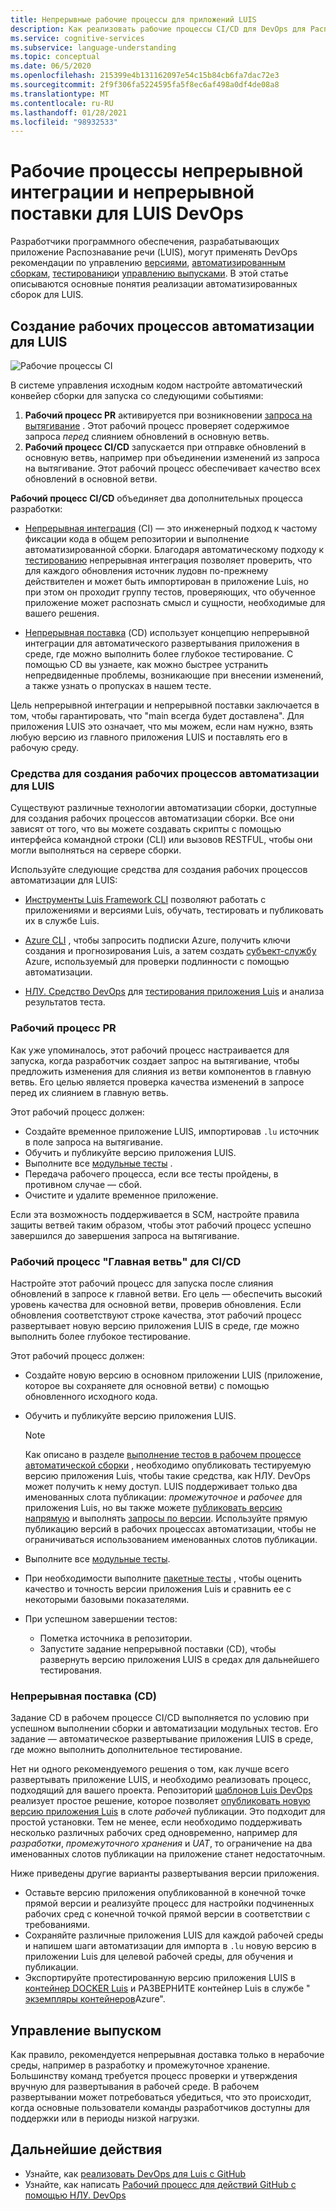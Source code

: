 ```yaml
---
title: Непрерывные рабочие процессы для приложений LUIS
description: Как реализовать рабочие процессы CI/CD для DevOps для Распознавание речи (LUIS).
ms.service: cognitive-services
ms.subservice: language-understanding
ms.topic: conceptual
ms.date: 06/5/2020
ms.openlocfilehash: 215399e4b131162097e54c15b84cb6fa7dac72e3
ms.sourcegitcommit: 2f9f306fa5224595fa5f8ec6af498a0df4de08a8
ms.translationtype: MT
ms.contentlocale: ru-RU
ms.lasthandoff: 01/28/2021
ms.locfileid: "98932533"
---
```

# <a name="continuous-integration-and-continuous-delivery-workflows-for-luis-devops"></a>Рабочие процессы непрерывной интеграции и непрерывной поставки для LUIS DevOps

Разработчики программного обеспечения, разрабатывающих приложение Распознавание речи (LUIS), могут применять DevOps рекомендации по управлению [версиями](luis-concept-devops-sourcecontrol.md), [автоматизированным сборкам](luis-concept-devops-automation.md), [тестированию](luis-concept-devops-testing.md)и [управлению выпусками](luis-concept-devops-automation.md#release-management). В этой статье описываются основные понятия реализации автоматизированных сборок для LUIS.

## <a name="build-automation-workflows-for-luis"></a>Создание рабочих процессов автоматизации для LUIS

![Рабочие процессы CI](./media/luis-concept-devops-automation/luis-automation.png)

В системе управления исходным кодом настройте автоматический конвейер сборки для запуска со следующими событиями:

1. **Рабочий процесс PR** активируется при возникновении [запроса на вытягивание](https://help.github.com/github/collaborating-with-issues-and-pull-requests/about-pull-requests) . Этот рабочий процесс проверяет содержимое запроса *перед* слиянием обновлений в основную ветвь.
1. **Рабочий процесс CI/CD** запускается при отправке обновлений в основную ветвь, например при объединении изменений из запроса на вытягивание. Этот рабочий процесс обеспечивает качество всех обновлений в основной ветви.

**Рабочий процесс CI/CD** объединяет два дополнительных процесса разработки:

* [Непрерывная интеграция](/azure/devops/learn/what-is-continuous-integration) (CI) — это инженерный подход к частому фиксации кода в общем репозитории и выполнение автоматизированной сборки. Благодаря автоматическому подходу к [тестированию](luis-concept-devops-testing.md) непрерывная интеграция позволяет проверить, что для каждого обновления источник лудовн по-прежнему действителен и может быть импортирован в приложение Luis, но при этом он проходит группу тестов, проверяющих, что обученное приложение может распознать смысл и сущности, необходимые для вашего решения.

* [Непрерывная поставка](/azure/devops/learn/what-is-continuous-delivery) (CD) использует концепцию непрерывной интеграции для автоматического развертывания приложения в среде, где можно выполнить более глубокое тестирование. С помощью CD вы узнаете, как можно быстрее устранить непредвиденные проблемы, возникающие при внесении изменений, а также узнать о пропусках в нашем тесте.

Цель непрерывной интеграции и непрерывной поставки заключается в том, чтобы гарантировать, что "main всегда будет доставлена". Для приложения LUIS это означает, что мы можем, если нам нужно, взять любую версию из главного приложения LUIS и поставлять его в рабочую среду.

### <a name="tools-for-building-automation-workflows-for-luis"></a>Средства для создания рабочих процессов автоматизации для LUIS

Существуют различные технологии автоматизации сборки, доступные для создания рабочих процессов автоматизации сборки. Все они зависят от того, что вы можете создавать скрипты с помощью интерфейса командной строки (CLI) или вызовов RESTFUL, чтобы они могли выполняться на сервере сборки.

Используйте следующие средства для создания рабочих процессов автоматизации для LUIS:

* [Инструменты Luis Framework CLI](https://github.com/microsoft/botbuilder-tools/tree/master/packages/LUIS) позволяют работать с приложениями и версиями Luis, обучать, тестировать и публиковать их в службе Luis.

* [Azure CLI](/cli/azure/) , чтобы запросить подписки Azure, получить ключи создания и прогнозирования Luis, а затем создать [субъект-службу](/cli/azure/ad/sp) Azure, используемый для проверки подлинности с помощью автоматизации.

* [НЛУ. Средство DevOps](https://github.com/microsoft/NLU.DevOps) для [тестирования приложения Luis](luis-concept-devops-testing.md) и анализа результатов теста.

### <a name="the-pr-workflow"></a>Рабочий процесс PR

Как уже упоминалось, этот рабочий процесс настраивается для запуска, когда разработчик создает запрос на вытягивание, чтобы предложить изменения для слияния из ветви компонентов в главную ветвь. Его целью является проверка качества изменений в запросе перед их слиянием в главную ветвь.

Этот рабочий процесс должен:

* Создайте временное приложение LUIS, импортировав `.lu` источник в поле запроса на вытягивание.
* Обучить и публикуйте версию приложения LUIS.
* Выполните все [модульные тесты](luis-concept-devops-testing.md) .
* Передача рабочего процесса, если все тесты пройдены, в противном случае — сбой.
* Очистите и удалите временное приложение.

Если эта возможность поддерживается в SCM, настройте правила защиты ветвей таким образом, чтобы этот рабочий процесс успешно завершился до завершения запроса на вытягивание.

### <a name="the-main-branch-cicd-workflow"></a>Рабочий процесс "Главная ветвь" для CI/CD

Настройте этот рабочий процесс для запуска после слияния обновлений в запросе к главной ветви. Его цель — обеспечить высокий уровень качества для основной ветви, проверив обновления. Если обновления соответствуют строке качества, этот рабочий процесс развертывает новую версию приложения LUIS в среде, где можно выполнить более глубокое тестирование.

Этот рабочий процесс должен:

* Создайте новую версию в основном приложении LUIS (приложение, которое вы сохраняете для основной ветви) с помощью обновленного исходного кода.

* Обучить и публикуйте версию приложения LUIS.

  > [!NOTE]
  > Как описано в разделе [выполнение тестов в рабочем процессе автоматической сборки](luis-concept-devops-testing.md#running-tests-in-an-automated-build-workflow) , необходимо опубликовать тестируемую версию приложения Luis, чтобы такие средства, как НЛУ. DevOps может получить к нему доступ. LUIS поддерживает только два именованных слота публикации: *промежуточное* и *рабочее* для приложения Luis, но вы также можете [публиковать версию напрямую](https://github.com/microsoft/botframework-cli/blob/master/packages/luis/README.md#bf-luisapplicationpublish) и выполнять [запросы по версии](./luis-migration-api-v3.md#changes-by-slot-name-and-version-name). Используйте прямую публикацию версий в рабочих процессах автоматизации, чтобы не ограничиваться использованием именованных слотов публикации.

* Выполните все [модульные тесты](luis-concept-devops-testing.md).

* При необходимости выполните [пакетные тесты](luis-concept-devops-testing.md#how-to-do-unit-testing-and-batch-testing) , чтобы оценить качество и точность версии приложения Luis и сравнить ее с некоторыми базовыми показателями.

* При успешном завершении тестов:
  * Пометка источника в репозитории.
  * Запустите задание непрерывной поставки (CD), чтобы развернуть версию приложения LUIS в средах для дальнейшего тестирования.

### <a name="continuous-delivery-cd"></a>Непрерывная поставка (CD)

Задание CD в рабочем процессе CI/CD выполняется по условию при успешном выполнении сборки и автоматизации модульных тестов. Его задание — автоматическое развертывание приложения LUIS в среде, где можно выполнить дополнительное тестирование.

Нет ни одного рекомендуемого решения о том, как лучше всего развертывать приложение LUIS, и необходимо реализовать процесс, подходящий для вашего проекта. Репозиторий [шаблонов Luis DevOps](https://github.com/Azure-Samples/LUIS-DevOps-Template) реализует простое решение, которое позволяет [опубликовать новую версию приложения Luis](./luis-how-to-publish-app.md) в слоте *рабочей* публикации. Это подходит для простой установки. Тем не менее, если необходимо поддерживать несколько различных рабочих сред одновременно, например для *разработки*, *промежуточного хранения* и *UAT*, то ограничение на два именованных слотов публикации на приложение станет недостаточным.

Ниже приведены другие варианты развертывания версии приложения.

* Оставьте версию приложения опубликованной в конечной точке прямой версии и реализуйте процесс для настройки подчиненных рабочих сред с конечной точкой прямой версии в соответствии с требованиями.
* Сохраняйте различные приложения LUIS для каждой рабочей среды и напишем шаги автоматизации для импорта в `.lu` новую версию в приложении Luis для целевой рабочей среды, для обучения и публикации.
* Экспортируйте протестированную версию приложения LUIS в [контейнер DOCKER Luis](./luis-container-howto.md?tabs=v3) и РАЗВЕРНИТЕ контейнер Luis в службе " [экземпляры контейнеров](../../container-instances/index.yml)Azure".

## <a name="release-management"></a>Управление выпуском

Как правило, рекомендуется непрерывная доставка только в нерабочие среды, например в разработку и промежуточное хранение. Большинству команд требуется процесс проверки и утверждения вручную для развертывания в рабочей среде. В рабочем развертывании может потребоваться убедиться, что это происходит, когда основные пользователи команды разработчиков доступны для поддержки или в периоды низкой нагрузки.

## <a name="next-steps"></a>Дальнейшие действия

* Узнайте, как [реализовать DevOps для Luis с GitHub](luis-how-to-devops-with-github.md)
* Узнайте, как написать [Рабочий процесс для действий GitHub с помощью НЛУ. DevOps](https://github.com/Azure-Samples/LUIS-DevOps-Template/blob/master/docs/4-pipeline.md)
